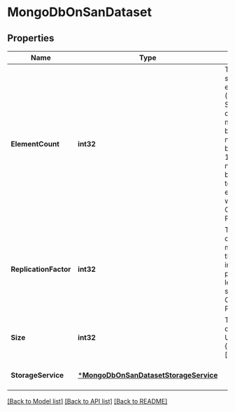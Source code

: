 # MongoDbOnSanDataset

## Properties
Name | Type | Description | Notes
------------ | ------------- | ------------- | -------------
**ElementCount** | **int32** | The number of storage elements (LUNs for SAN) of the database to maintain.  Must be an even number between 2 and 16.  Odd numbers will be rounded up to the next even number within range. Optional in the POST body | [optional] [default to null]
**ReplicationFactor** | **int32** | The number of data bearing members of the replicaset, including 1 primary and at least 1 secondary. Optional in the POST body | [optional] [default to null]
**Size** | **int32** | The size of the database. Usage: {&amp;lt;integer&amp;gt;[KB|MB|GB|TB|PB]} Required in the POST body and optional in the PATCH body | [optional] [default to null]
**StorageService** | [***MongoDbOnSanDatasetStorageService**](mongo_db_on_san_dataset_storage_service.md) |  | [optional] [default to null]

[[Back to Model list]](../README.md#documentation-for-models) [[Back to API list]](../README.md#documentation-for-api-endpoints) [[Back to README]](../README.md)


